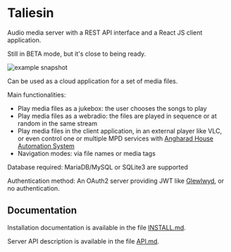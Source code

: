 # Taliesin

Audio media server with a REST API interface and a React JS client application.

Still in BETA mode, but it's close to being ready.

![example snapshot](https://github.com/babelouest/taliesin/raw/master/docs/images/screenshot-1.png)

Can be used as a cloud application for a set of media files.

Main functionalities:
- Play media files as a jukebox: the user chooses the songs to play
- Play media files as a webradio: the files are played in sequence or at random in the same stream
- Play media files in the client application, in an external player like VLC, or even control one or multiple MPD services with [Angharad House Automation System](https://github.com/babelouest/angharad)
- Navigation modes: via file names or media tags

Database required: MariaDB/MySQL or SQLite3 are supported

Authentication method: An OAuth2 server providing JWT like [Glewlwyd](https://github.com/babelouest/glewlwyd), or no authentication.

## Documentation

Installation documentation is available in the file [INSTALL.md](https://github.com/babelouest/taliesin/blob/master/docs/INSTALL.md).

Server API description is available in the file [API.md](https://github.com/babelouest/taliesin/blob/master/docs/API.md).
